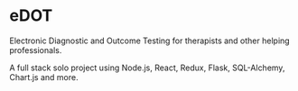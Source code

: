 # eDOT

Electronic Diagnostic and Outcome Testing for therapists and other helping professionals. 

A full stack solo project using Node.js, React, Redux, Flask, SQL-Alchemy, Chart.js and more.


